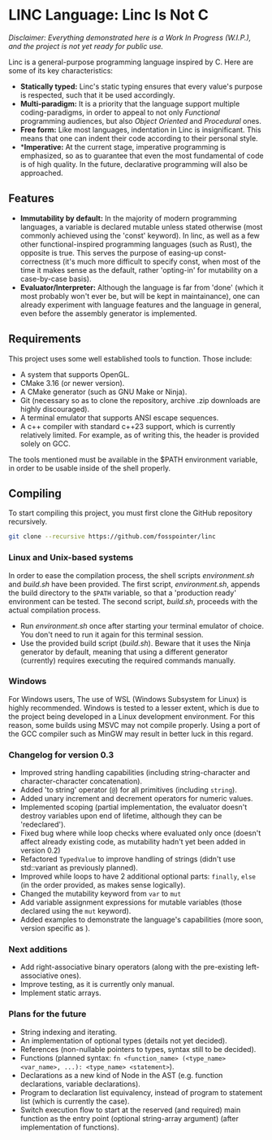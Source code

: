 # LINC Language: Linc Is Not C

*Disclaimer: Everything demonstrated here is a Work In Progress (W.I.P.), and the project is not yet ready for public use.*

Linc is a general-purpose programming language inspired by C.
Here are some of its key characteristics:

- **Statically typed:** Linc's static typing ensures that every value's purpose is respected, such that it be used accordingly.
- **Multi-paradigm:** It is a priority that the language support multiple coding-paradigms, in order to appeal to not only *Functional* programming audiences, but also *Object Oriented* and *Procedural* ones.
- **Free form:** Like most languages, indentation in Linc is insignificant. This means that one can indent their code according to their personal style. 
- ***Imperative:** At the current stage, imperative programming is emphasized, so as to guarantee that even the most fundamental of code is of high quality. In the future, declarative programming will also be approached. 

## Features

- **Immutability by default:** In the majority of modern programming languages, a variable is declared mutable unless stated otherwise (most commonly achieved using the 'const' keyword). In linc, as well as a few other functional-inspired programming languages (such as Rust), the opposite is true. This serves the purpose of easing-up const-correctness (it's much more difficult to specify const, when most of the time it makes sense as the default, rather 'opting-in' for mutability on a case-by-case basis).
- **Evaluator/Interpreter:** Although the language is far from 'done' (which it most probably won't ever be, but will be kept in maintainance), one can already experiment with language features and the language in general, even before the assembly generator is implemented.

## Requirements

This project uses some well established tools to function. Those include:

- A system that supports OpenGL.
- CMake 3.16 (or newer version).
- A CMake generator (such as GNU Make or Ninja).
- Git (necessary so as to clone the repository, archive .zip downloads are highly discouraged).
- A terminal emulator that supports ANSI escape sequences.
- A c++ compiler with standard c++23 support, which is currently relatively limited. For example, as of writing this, the header <stdfloat> is provided solely on GCC.

The tools mentioned must be available in the $PATH environment variable, in order to be usable inside of the shell properly.

## Compiling

To start compiling this project, you must first clone the GitHub repository recursively.

```sh
git clone --recursive https://github.com/fosspointer/linc
```

### Linux and Unix-based systems

In order to ease the compilation process, the shell scripts *environment.sh* and *build.sh* have been provided. The first script, *environment.sh*, appends the build directory to the `$PATH` variable, so that a 'production ready' environment can be tested. The second script, *build.sh*, proceeds with the actual compilation process.

- Run *environment.sh* once after starting your terminal emulator of choice. You don't need to run it again for this terminal session.
- Use the provided build script (*build.sh*). Beware that it uses the Ninja generator by default, meaning that using a different generator (currently) requires executing the required commands manually.

### Windows

For Windows users, The use of WSL (Windows Subsystem for Linux) is highly recommended. Windows is tested to a lesser extent, which is due to the project being developed in a Linux development environment. For this reason, some builds using MSVC may not compile properly. Using a port of the GCC compiler such as MinGW may result in better luck in this regard.

### Changelog for version 0.3

- Improved string handling capabilities (including string-character and character-character concatenation).
- Added 'to string' operator (`@`) for all primitives (including `string`).
- Added unary increment and decrement operators for numeric values. 
- Implemented scoping (partial implementation, the evaluator doesn't destroy variables upon end of lifetime, although they can be 'redeclared').
- Fixed bug where while loop checks where evaluated only once (doesn't affect already existing code, as mutability hadn't yet been added in version 0.2)
- Refactored `TypedValue` to improve handling of strings (didn't use std::variant as previously planned).
- Improved while loops to have 2 additional optional parts: `finally`, `else` (in the order provided, as makes sense logically).
- Changed the mutability keyword from `var` to `mut`
- Add variable assignment expressions for mutable variables (those declared using the `mut` keyword).
- Added examples to demonstrate the language's capabilities (more soon, version specific as ).

### Next additions

- Add right-associative binary operators (along with the pre-existing left-associative ones). 
- Improve testing, as it is currently only manual. 
- Implement static arrays.

### Plans for the future

- String indexing and iterating. 
- An implementation of optional types (details not yet decided).
- References (non-nullable pointers to types, syntax still to be decided).
- Functions (planned syntax: `fn <function_name> (<type_name> <var_name>, ...): <type_name> <statement>`).
- Declarations as a new kind of Node in the AST (e.g. function declarations, variable declarations).
- Program to declaration list equivalency, instead of program to statement list (which is currently the case).
- Switch execution flow to start at the reserved (and required) main function as the entry point (optional string-array argument) (after implementation of functions).